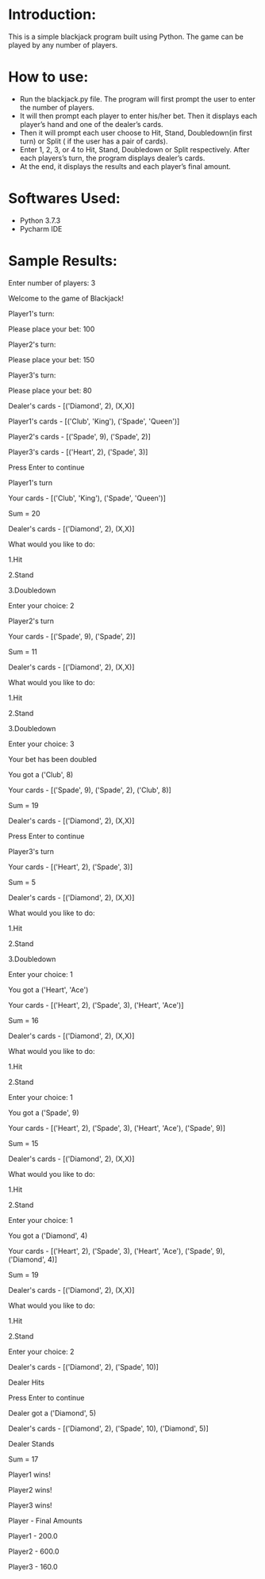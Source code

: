 # Introduction:
This is a simple blackjack program built using Python. The game can be played by any number of players.
# How to use:
- Run the blackjack.py file. The program will first prompt the user to enter the number of players. 
- It will then prompt each player to enter his/her bet. Then it displays each player’s hand and one of the dealer’s cards. 
- Then it will prompt each user choose to Hit, Stand, Doubledown(in first turn) or Split ( if the user has a pair of cards).
- Enter 1, 2, 3, or 4 to Hit, Stand, Doubledown or Split respectively. After each players’s turn, the program displays dealer’s cards. 
- At the end, it displays the results and each player’s final amount.
# Softwares Used:
- Python 3.7.3
- Pycharm IDE
# Sample Results:

Enter number of players: 3

Welcome to the game of Blackjack!

Player1's turn:

Please place your bet: 100

Player2's turn:

Please place your bet: 150

Player3's turn:

Please place your bet: 80

Dealer's cards - [('Diamond', 2), (X,X)]

Player1's cards - [('Club', 'King'), ('Spade', 'Queen')] 

Player2's cards - [('Spade', 9), ('Spade', 2)] 

Player3's cards - [('Heart', 2), ('Spade', 3)]

Press Enter to continue

Player1's turn

Your cards - [('Club', 'King'), ('Spade', 'Queen')] 

Sum = 20

Dealer's cards - [('Diamond', 2), (X,X)] 

What would you like to do:

1.Hit

2.Stand

3.Doubledown 

Enter your choice: 2

Player2's turn

Your cards - [('Spade', 9), ('Spade', 2)] 

Sum = 11

Dealer's cards - [('Diamond', 2), (X,X)] 

What would you like to do:

1.Hit

2.Stand

3.Doubledown

Enter your choice: 3

Your bet has been doubled

You got a ('Club', 8)

Your cards - [('Spade', 9), ('Spade', 2), ('Club', 8)] 

Sum = 19

Dealer's cards - [('Diamond', 2), (X,X)]

Press Enter to continue

Player3's turn

Your cards - [('Heart', 2), ('Spade', 3)] 

Sum = 5

Dealer's cards - [('Diamond', 2), (X,X)] 

What would you like to do:

1.Hit

2.Stand

3.Doubledown

Enter your choice: 1

You got a ('Heart', 'Ace')

Your cards - [('Heart', 2), ('Spade', 3), ('Heart', 'Ace')] 

Sum = 16

Dealer's cards - [('Diamond', 2), (X,X)]

What would you like to do:

1.Hit

2.Stand

Enter your choice: 1

You got a ('Spade', 9)

Your cards - [('Heart', 2), ('Spade', 3), ('Heart', 'Ace'), ('Spade', 9)] 

Sum = 15

Dealer's cards - [('Diamond', 2), (X,X)]

What would you like to do:

1.Hit

2.Stand

Enter your choice: 1

You got a ('Diamond', 4)

Your cards - [('Heart', 2), ('Spade', 3), ('Heart', 'Ace'), ('Spade', 9), ('Diamond', 4)] 

Sum = 19

Dealer's cards - [('Diamond', 2), (X,X)]

What would you like to do:

1.Hit

2.Stand

Enter your choice: 2

Dealer's cards - [('Diamond', 2), ('Spade', 10)] 

Dealer Hits

Press Enter to continue

Dealer got a ('Diamond', 5)

Dealer's cards - [('Diamond', 2), ('Spade', 10), ('Diamond', 5)] 

Dealer Stands

Sum = 17

Player1 wins! 

Player2 wins! 

Player3 wins!

Player - Final Amounts

Player1 - 200.0

Player2 - 600.0

Player3 - 160.0
